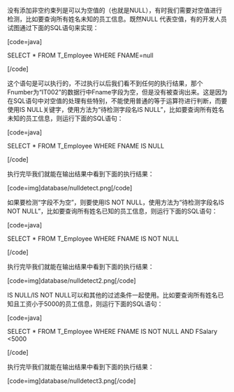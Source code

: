 没有添加非空约束列是可以为空值的（也就是NULL），有时我们需要对空值进行检测，比如要查询所有姓名未知的员工信息。既然NULL 代表空值，有的开发人员试图通过下面的SQL语句来实现：
[code=java]
SELECT * FROM T_Employee WHERE FNAME=null
[/code]
这个语句是可以执行的，不过执行以后我们看不到任何的执行结果，那个Fnumber为“IT002”的数据行中Fname字段为空，但是没有被查询出来。这是因为在SQL语句中对空值的处理有些特别，不能使用普通的等于运算符进行判断，而要使用IS NULL关键字，使用方法为“待检测字段名IS NULL”，比如要查询所有姓名未知的员工信息，则运行下面的SQL语句：
[code=java]
SELECT * FROM T_Employee WHERE FNAME IS NULL
[/code]
执行完毕我们就能在输出结果中看到下面的执行结果：
[code=img]database/nulldetect.png[/code]
如果要检测“字段不为空”，则要使用IS NOT NULL，使用方法为“待检测字段名IS NOT NULL”，比如要查询所有姓名已知的员工信息，则运行下面的SQL语句：
[code=java]
SELECT * FROM T_Employee WHERE FNAME IS NOT NULL
[/code]
执行完毕我们就能在输出结果中看到下面的执行结果：
[code=img]database/nulldetect2.png[/code]
IS NULL/IS NOT NULL可以和其他的过滤条件一起使用。比如要查询所有姓名已知且工资小于5000的员工信息，则运行下面的SQL语句：
[code=java]
SELECT * FROM T_Employee WHERE FNAME IS NOT NULL AND FSalary <5000
[/code]
执行完毕我们就能在输出结果中看到下面的执行结果：
[code=img]database/nulldetect3.png[/code]